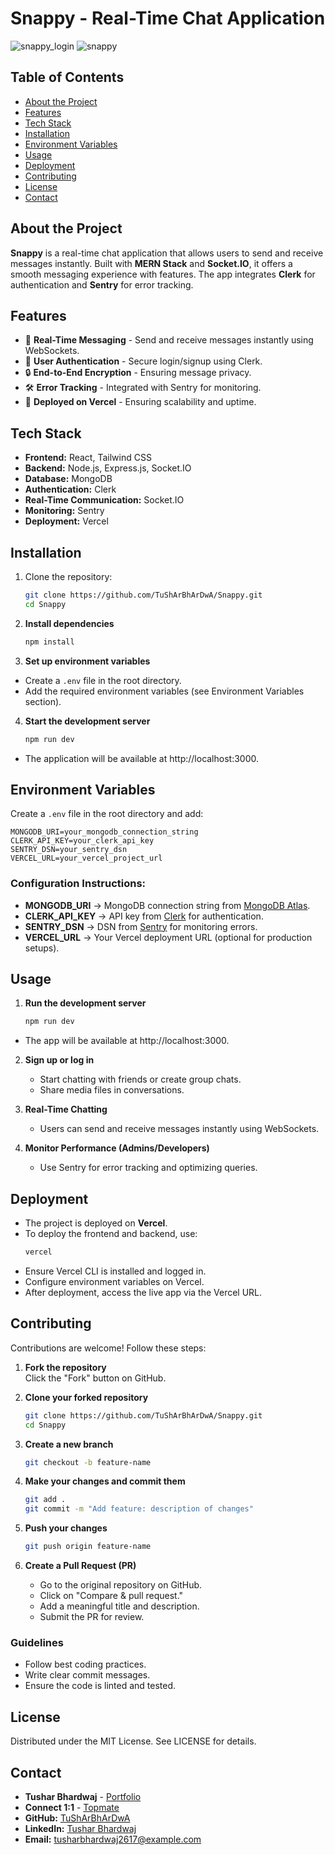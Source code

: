 # Snappy - Real-Time Chat Application
![snappy_login](https://github.com/user-attachments/assets/ba9233ab-07aa-4731-ad32-782c77e6224a)
![snappy](https://github.com/user-attachments/assets/2446835f-8be9-47d6-b637-0072a06500c7)

## Table of Contents
- [About the Project](#about-the-project)
- [Features](#features)
- [Tech Stack](#tech-stack)
- [Installation](#installation)
- [Environment Variables](#environment-variables)
- [Usage](#usage)
- [Deployment](#deployment)
- [Contributing](#contributing)
- [License](#license)
- [Contact](#contact)

## About the Project
**Snappy** is a real-time chat application that allows users to send and receive messages instantly. Built with **MERN Stack** and **Socket.IO**, it offers a smooth messaging experience with features. The app integrates **Clerk** for authentication and **Sentry** for error tracking.

## Features
- 💬 **Real-Time Messaging** - Send and receive messages instantly using WebSockets.
- 🏢 **User Authentication** - Secure login/signup using Clerk.
- 🔒 **End-to-End Encryption** - Ensuring message privacy.
- 🛠 **Error Tracking** - Integrated with Sentry for monitoring.
- 🚀 **Deployed on Vercel** - Ensuring scalability and uptime.

## Tech Stack
- **Frontend:** React, Tailwind CSS
- **Backend:** Node.js, Express.js, Socket.IO
- **Database:** MongoDB
- **Authentication:** Clerk
- **Real-Time Communication:** Socket.IO
- **Monitoring:** Sentry
- **Deployment:** Vercel

## Installation
1. Clone the repository:
   ```sh
   git clone https://github.com/TuShArBhArDwA/Snappy.git
   cd Snappy
   ```
2. **Install dependencies**
   ```sh
   npm install
   ```
3. **Set up environment variables**
- Create a `.env` file in the root directory.
- Add the required environment variables (see Environment Variables section).

4. **Start the development server**
   ```sh
   npm run dev
   ```
- The application will be available at http://localhost:3000.

## Environment Variables
Create a `.env` file in the root directory and add:
```env
MONGODB_URI=your_mongodb_connection_string
CLERK_API_KEY=your_clerk_api_key
SENTRY_DSN=your_sentry_dsn
VERCEL_URL=your_vercel_project_url
```
### Configuration Instructions:
- **MONGODB_URI** → MongoDB connection string from [MongoDB Atlas](https://www.mongodb.com/atlas).
- **CLERK_API_KEY** → API key from [Clerk](https://clerk.dev/) for authentication.
- **SENTRY_DSN** → DSN from [Sentry](https://sentry.io/) for monitoring errors.
- **VERCEL_URL** → Your Vercel deployment URL (optional for production setups).

## Usage
1. **Run the development server**  
   ```sh
   npm run dev
   ```
- The app will be available at http://localhost:3000.

2. **Sign up or log in**
   - Start chatting with friends or create group chats.
   - Share media files in conversations.
   
3. **Real-Time Chatting**
   - Users can send and receive messages instantly using WebSockets.
   
4. **Monitor Performance (Admins/Developers)**
   - Use Sentry for error tracking and optimizing queries.

## Deployment
- The project is deployed on **Vercel**.
- To deploy the frontend and backend, use:
  ```sh
  vercel
  ```
- Ensure Vercel CLI is installed and logged in.
- Configure environment variables on Vercel.
- After deployment, access the live app via the Vercel URL.

## Contributing
Contributions are welcome! Follow these steps:

1. **Fork the repository**  
   Click the "Fork" button on GitHub.

2. **Clone your forked repository**  
   ```sh
   git clone https://github.com/TuShArBhArDwA/Snappy.git
   cd Snappy
   ```

3. **Create a new branch**
   ```sh
   git checkout -b feature-name
   ```

4. **Make your changes and commit them**
   ```sh
   git add .
   git commit -m "Add feature: description of changes"
   ```

5. **Push your changes**
   ```sh
   git push origin feature-name
   ```

6. **Create a Pull Request (PR)**
   - Go to the original repository on GitHub.
   - Click on "Compare & pull request."
   - Add a meaningful title and description.
   - Submit the PR for review.

### Guidelines
- Follow best coding practices.
- Write clear commit messages.
- Ensure the code is linted and tested.

## License
Distributed under the MIT License. See LICENSE for details.

## Contact
- **Tushar Bhardwaj** - [Portfolio](https://tushar-bhardwaj.vercel.app/)
- **Connect 1:1** - [Topmate](https://topmate.io/tusharbhardwaj)
- **GitHub:** [TuShArBhArDwA](https://github.com/TuShArBhArDwA)
- **LinkedIn:** [Tushar Bhardwaj](https://www.linkedin.com/in/bhardwajtushar2004/)
- **Email:** [tusharbhardwaj2617@example.com](mailto:tusharbhardwaj2617@example.com)
